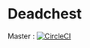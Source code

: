 # Deadchest

Master : [![CircleCI](https://circleci.com/gh/apavarino/Deadchest.svg?style=svg&circle-token=9d944eab9037ddd95e3cf8cc9520cf207b82ca31)]()
